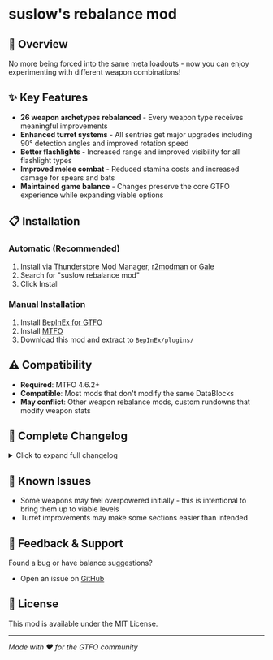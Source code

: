 # suslow's rebalance mod

## 🎯 Overview

No more being forced into the same meta loadouts - now you can enjoy experimenting with different weapon combinations!

## ✨ Key Features

- **26 weapon archetypes rebalanced** - Every weapon type receives meaningful improvements
- **Enhanced turret systems** - All sentries get major upgrades including 90° detection angles and improved rotation speed
- **Better flashlights** - Increased range and improved visibility for all flashlight types  
- **Improved melee combat** - Reduced stamina costs and increased damage for spears and bats
- **Maintained game balance** - Changes preserve the core GTFO experience while expanding viable options

## 📋 Installation

### Automatic (Recommended)
1. Install via [Thunderstore Mod Manager](https://www.overwolf.com/app/thunderstore-thunderstore_mod_manager), [r2modman](https://gtfo.thunderstore.io/package/ebkr/r2modman/) or [Gale](https://thunderstore.io/c/gtfo/p/Kesomannen/GaleModManager/)
2. Search for "suslow rebalance mod" 
3. Click Install

### Manual Installation
1. Install [BepInEx for GTFO](https://gtfo.thunderstore.io/package/BepInEx/BepInExPack_GTFO/)
2. Install [MTFO](https://gtfo.thunderstore.io/package/dakkhuza/MTFO/) 
3. Download this mod and extract to `BepInEx/plugins/`

## ⚠️ Compatibility

- **Required**: MTFO 4.6.2+
- **Compatible**: Most mods that don't modify the same DataBlocks
- **May conflict**: Other weapon rebalance mods, custom rundowns that modify weapon stats

## 🔄 Complete Changelog

<details>
<summary>Click to expand full changelog</summary>

## Complete Changelog

### **MAIN WEAPONS**

#### **Malatack HXC Heavy Assault Rifle (GEAR_Rifle_Semi | ID: 1)**
- **Magazine Size**: 14 → 20 rounds
- **Reload Time**: 1.9s → 2.0s
- **Ammo Cost**: 3.8 → 3.83

#### **MALATACK CH 4 Burst Rifle (GEAR_Rifle_Burst | ID: 3)**
- **Damage**: 2.71 → 2.85
- **Ammo Cost**: 1.65 → 1.765

#### **Malatack LX Assault Rifle (GEAR_Rifle_Auto | ID: 5)**
- **Damage**: 2.19 → 2.75
- **Magazine Size**: 30 → 50 rounds
- **Reload Time**: 1.8s → 2.4s
- **Ammo Cost**: 1.47 → 2.0
- **Stagger Multiplier**: 1.0 → 1.1
- **Precision Multiplier**: 0.8 → 0.65

#### **ACCRAT ND6 Heavy SMG (GEAR_SMG_Heavy_Auto | ID: 69)**
- **Piercing**: Now pierces through enemies (3 targets max)
- **Damage Falloff**: 10m-65m → 8m-60m range

#### **ACCRAT GOLOK DA Bullpup Rifle (GEAR_Bullpup_Auto | ID: 49)**
- **Damage**: 2.1 → 2.84
- **Magazine Size**: 40 → 45 rounds
- **Fire Rate**: 0.055s → 0.0705s shot delay
- **Ammo Cost**: 1.5 → 1.87
- **Hip Fire Accuracy**: 2.5 → 2.0 spread
- **Stagger Multiplier**: 1.0 → 0.8

#### **BATALDO CUSTOM K330 Slug Shotgun (GEAR_Shotgun_Slug_Semi | ID: 81)**
- **Ammo Cost**: 12.0 → 11.5
- **Fire Rate**: 0.75s → 0.70s shot delay

#### **BUCKLAND SBS III Sawed-off Shotgun (GEAR_Sawed-Off_Shotgun_Semi | ID: 45)**
- **Magazine Size**: 4 → 3 rounds

---

### **SPECIAL WEAPONS**

#### **Drekker CLR Short RifleDrekker CLR Short Rifle (GEAR_SMG_Semi | ID: 17)**
- **Fire Mode**: Semi-Auto → **Burst Fire** (3-round burst)
- **Damage**: 4.81 → 7.0
- **Range**: 8m → 10m effective range
- **Fire Rate**: Significantly increased
- **Ammo Cost**: 1.38 → 2.32
- **Burst Delay**: Added 0.15s between bursts

#### **TR22 HANAWAY DMR (GEAR_DMR_Semi_v2 | ID: 25)**
- **Damage**: 7.51 → 8.0
- **Magazine Size**: 12 → 8 rounds
- **Range**: 50m-100m → 30m-80m effective range
- **Ammo Cost**: 5.89 → 10.9
- **Fire Rate**: 0.25s → 0.35s shot delay
- **Precision Multiplier**: 0.87 → 0.85

#### **KÖNING PR 11 Sniper Rifle (GEAR_Sniper_Semi_v2 | ID: 29)**
- **Magazine Size**: 2 → 3 rounds
- **Ammo Cost**: 17.5 → 23

#### **DREKKER DEL P1 Precision Rifle (GEAR_Precision_Rifle | ID: 79)**
- **Range**: 30m-70m → 40m-90m effective range
- **Magazine Size**: 10 → 12 rounds
- **Precision Multiplier**: 1.3 → 2.15

#### **SHELLING ARID 5 High Caliber Pistol (GEAR_HighCal_Pistol | ID: 80)**
- **Damage**: 30.1 → 33.0

#### **MASTABA R66 Revolver (GEAR_Revolver_Semi_v2 | ID: 37)**
- **Damage**: 14.21 → 15.25

#### **OMNECO LRG HEL Rifle (GEAR_HEL_Rifle_semi | ID: 65)**
- **Ammo Cost**: 10.0 → 10.8

#### **OMNECO EXP1 HEL Gun (GEAR_HEL_Gun - Mechinegun_Semi | ID: 21)**
- **Ammo Cost**: 5.74 → 6.2

#### **TECHMAN ARBALIST V Machine Gun (GEAR_MachineGun_Burst | ID: 22)**
- **Magazine Size**: 20 → 21 rounds

#### **Malatack HXC (GEAR_Rifle_Heavy_Auto_Special | ID: 73)**
- **Ammo Cost**: 1.92 → 1.84

#### **BUCKLAND S870 Shotgun (GEAR_Shotgun_Semi_v2 | ID: 33)**
- **Damage**: 3.01 → 3.1
- **Range**: 4m → 5m effective range

#### **DREKKER INEX DREI Scattergun (GEAR_Scattergun_Semi | ID: 72)**
- **Precision Multiplier**: 0.7333 → 0.6
- **Ammo Cost**: 16.3 → 20.6

#### **BUCKLAND XDIST2 Choke Mod Shotgun (GEAR_Shotgun_Choke_Mod | ID: 34)**
- **Ammo Cost**: 10.0 → 9.55

---

### **EQUIPMENT & TOOLS**

#### **AUTOTEK 51 RSG Sniper Sentry (GEAR_SentryGun_Semi_sniper | ID: 54)**
- **Damage**: 48.1 → 50.1
- **Fire Rate**: 2.6s → 1.9s shot delay
- **Ammo Cost**: 16.0 → 5.8
- **Sentry Tag Cost Multiplier**: 0.4 → 1.0
- **Piercing**: Now pierces through enemies
- **Deployment Speed**: 2.8s → 0.6s
- **Rotation Speed**: 6.0 → 10.0
- **Detection Angle**: 20° → 70°
- **Tag Bonuses**: Significantly improved performance vs tagged enemies

#### **MECHATRONIC SGB3 Burst Sentry (GEAR_SentryGun_Burst | ID: 55)**
- **Range**: 10m-40m → 20m-80m effective range
- **Ammo Cost**: 2.05 → 1.36
- **Sentry Tag Cost Multiplier**: 0.6 → 1.0
- **Piercing**: Now pierces through enemies (2 targets max)
- **Burst Delay**: 1.0s → 0.5s
- **Deployment Speed**: 1.0s → 0.5s
- **Rotation Speed**: 4.0 → 10.0
- **Detection Angle**: 30° → 70°

#### **RAD LABS MEDUZA HEL Auto Sentry (GEAR_SentryGun_Auto_staggering | ID: 57)**
- **Damage**: 0.8 → 1.0
- **Range**: 10m → 18m effective range
- **Ammo Cost**: 0.7 → 0.55
- **Sentry Tag Cost Multiplier**: 0.5 → 1.0
- **Piercing**: 2 → 3 targets max
- **Deployment Speed**: 1.0s → 0.5s
- **Rotation Speed**: 4.0 → 10.0
- **Detection Range**: 25m → 20m
- **Detection Angle**: 30° → 70°

#### **MECHATRONIC B5 LFR Shotgun Sentry (GEAR_SentryGun_Shotgun_Semi | ID: 58)**
- **Damage**: 3.01 → 2.21
- **Stagger Multiplier**: 1.0 → 2.0
- **Ammo Cost**: 1.58 → 0.85
- **Sentry Tag Cost Multiplier**: 0.5 → 1.0
- **Piercing**: Now pierces through enemies (2 targets max)
- **Pellet Count**: 5 → 10 pellets
- **Spread Pattern**: 2 → 1 spread
- **Deployment Speed**: 0.5s
- **Rotation Speed**: 8.0 → 10.0
- **Detection Range**: 10m → 12m
- **Detection Angle**: 40° → 70°

</details>

## 🐛 Known Issues

- Some weapons may feel overpowered initially - this is intentional to bring them up to viable levels
- Turret improvements may make some sections easier than intended

## 💬 Feedback & Support

Found a bug or have balance suggestions? 
- Open an issue on [GitHub](https://github.com/your-username/gtfo-suslow-rebalance-mod)

## 📄 License

This mod is available under the MIT License.

---

*Made with ❤️ for the GTFO community*